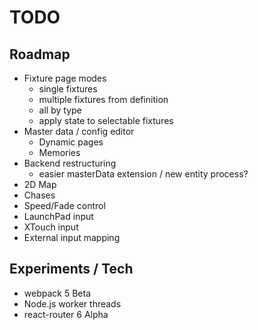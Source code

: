 # TODO

## Roadmap

- Fixture page modes
  - single fixtures
  - multiple fixtures from definition
  - all by type
  - apply state to selectable fixtures
- Master data / config editor
  - Dynamic pages
  - Memories
- Backend restructuring
  - easier masterData extension / new entity process?
- 2D Map
- Chases
- Speed/Fade control
- LaunchPad input
- XTouch input
- External input mapping

## Experiments / Tech

- webpack 5 Beta
- Node.js worker threads
- react-router 6 Alpha
